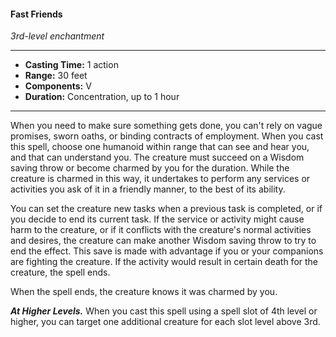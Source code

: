 #### Fast Friends
*3rd-level enchantment*
___
- **Casting Time:** 1 action
- **Range:** 30 feet
- **Components:** V
- **Duration:** Concentration, up to 1 hour
---
When you need to make sure something gets done, you can't rely on vague promises, sworn oaths, or binding contracts of employment. When you cast this spell, choose one humanoid within range that can see and hear you, and that can understand you. The creature must succeed on a Wisdom saving throw or become charmed by you for the duration. While the creature is charmed in this way, it undertakes to perform any services or activities you ask of it in a friendly manner, to the best of its ability.

You can set the creature new tasks when a previous task is completed, or if you decide to end its current task. If the service or activity might cause harm to the creature, or if it conflicts with the creature's normal activities and desires, the creature can make another Wisdom saving throw to try to end the effect. This save is made with advantage if you or your companions are fighting the creature. If the activity would result in certain death for the creature, the spell ends.

When the spell ends, the creature knows it was charmed by you.

***At Higher Levels.*** When you cast this spell using a spell slot of 4th level or higher, you can target one additional creature for each slot level above 3rd.
